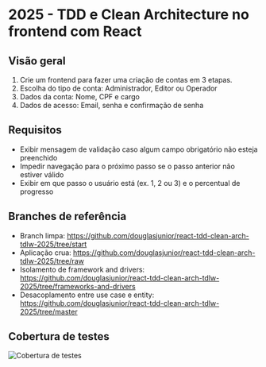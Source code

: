 # 2025 - TDD e Clean Architecture no frontend com React 

## Visão geral

1. Crie um frontend para fazer uma criação de contas em 3 etapas.
1. Escolha do tipo de conta: Administrador, Editor ou Operador
1. Dados da conta: Nome, CPF e cargo
1. Dados de acesso: Email, senha e confirmação de senha

## Requisitos

- Exibir mensagem de validação caso algum campo obrigatório não esteja preenchido
- Impedir navegação para o próximo passo se o passo anterior não estiver válido
- Exibir em que passo o usuário está (ex. 1, 2 ou 3) e o percentual de progresso

## Branches de referência

- Branch limpa: https://github.com/douglasjunior/react-tdd-clean-arch-tdlw-2025/tree/start
- Aplicação crua: https://github.com/douglasjunior/react-tdd-clean-arch-tdlw-2025/tree/raw
- Isolamento de framework and drivers: https://github.com/douglasjunior/react-tdd-clean-arch-tdlw-2025/tree/frameworks-and-drivers
- Desacoplamento entre use case e entity: https://github.com/douglasjunior/react-tdd-clean-arch-tdlw-2025/tree/master

## Cobertura de testes

![Cobertura de testes](./coverage.png)
